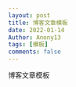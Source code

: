 ```yaml
---
layout: post
title: 博客文章模板
date: 2022-01-14
Author: Anony13
tags: [模板]
comments: false
---
```


博客文章模板